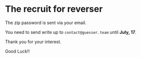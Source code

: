 # The recruit for reverser

The zip password is sent via your email.

You need to send write up to `contact@guesser.team` until **July, 17**.

Thank you for your interest.

Good Luck!!